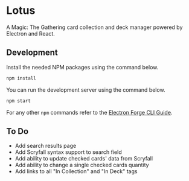 # Lotus
A Magic: The Gathering card collection and deck manager powered by Electron and React.

## Development
Install the needed NPM packages using the command below.
```bash
npm install
```

You can run the development server using the command below.
```bash
npm start
```

For any other `npm` commands refer to the [Electron Forge CLI Guide](https://www.electronforge.io/cli).

## To Do
- Add search results page
- Add Scryfall syntax support to search field
- Add ability to update checked cards' data from Scryfall
- Add ability to change a single checked cards quantity
- Add links to all "In Collection" and "In Deck" tags
